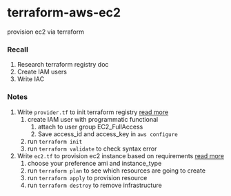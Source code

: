 # terraform-aws-ec2
provision ec2 via terraform

### Recall

1. Research terraform registry doc
2. Create IAM users
3. Write IAC

### Notes

1. Write `provider.tf` to init terraform registry [read more](https://registry.terraform.io/providers/hashicorp/aws/latest/docs)
    1. create IAM user with programmatic functional
        1. attach to user group EC2_FullAccess
        2. Save access_id and access_key in `aws configure`
    2. run `terraform init` 
    3. run `terraform validate` to check syntax error
2. Write `ec2.tf` to provision ec2 instance based on requirements [read more](https://registry.terraform.io/providers/hashicorp/aws/latest/docs/resources/instance)
    1. choose your preference ami and instance_type
    2. run `terraform plan` to see which resources are going to create
    3. run `terraform apply` to provision resource
    4. run `terraform destroy` to remove infrastructure

